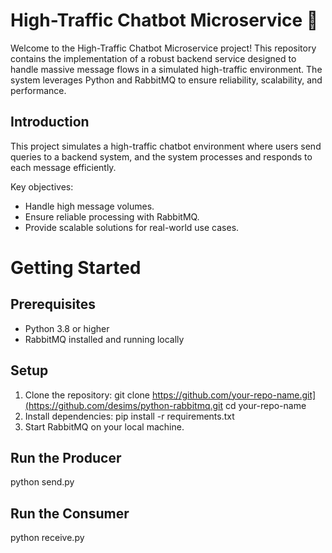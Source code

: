 # High-Traffic Chatbot Microservice 🌟

Welcome to the High-Traffic Chatbot Microservice project! This repository contains the implementation of a robust backend service designed to handle massive message flows in a simulated high-traffic environment. The system leverages Python and RabbitMQ to ensure reliability, scalability, and performance.

## Introduction
This project simulates a high-traffic chatbot environment where users send queries to a backend system, and the system processes and responds to each message efficiently.

Key objectives:

- Handle high message volumes.
- Ensure reliable processing with RabbitMQ.
- Provide scalable solutions for real-world use cases.

# Getting Started

## Prerequisites
- Python 3.8 or higher
- RabbitMQ installed and running locally
## Setup
1. Clone the repository:
git clone https://github.com/your-repo-name.git](https://github.com/desims/python-rabbitmq.git
cd your-repo-name
3. Install dependencies:
pip install -r requirements.txt
4. Start RabbitMQ on your local machine.
   
## Run the Producer
python send.py

## Run the Consumer
python receive.py

